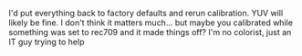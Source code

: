 I'd put everything back to factory defaults and rerun calibration. YUV will likely be fine. I don't think it matters much... but maybe you calibrated while something was set to rec709 and it made things off? I'm no colorist, just an IT guy trying to help
